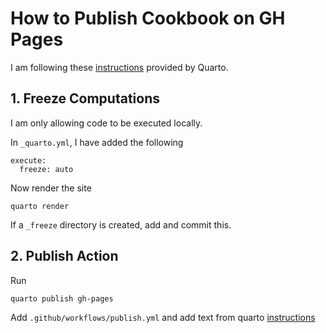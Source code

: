 # How to Publish Cookbook on GH Pages

I am following these [instructions](https://quarto.org/docs/publishing/github-pages.html#github-action) provided by Quarto.

## 1. Freeze Computations

I am only allowing code to be executed locally.

In `_quarto.yml`, I have added the following
```
execute:
  freeze: auto
```

Now render the site
```
quarto render
```

If a `_freeze` directory is created, add and commit this.

## 2. Publish Action

Run

```
quarto publish gh-pages
```

Add `.github/workflows/publish.yml` and add text from quarto [instructions](https://quarto.org/docs/publishing/github-pages.html#publish-action)

